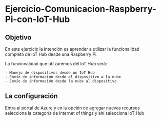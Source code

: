 # Ejercicio-Comunicacion-Raspberry-Pi-con-IoT-Hub

## Objetivo ##

En este ejercicio la intención es aprender a utilizar la funcionalidad completa de IoT Hub desde una Raspberry Pi.

La funcionalidad que utilzaremos del IoT Hub será:

    - Manejo de dispositivos desde un IoT Hub
    - Envío de información desde el dispositivo a la nube
    - Envío de información desde la nube al dispositivo

## La configuración ##

Entra al portal de Azure y en la opción de agregar nuevos recursos selecciona la categoría de Internet of things y ahí selecciona IoT Hub